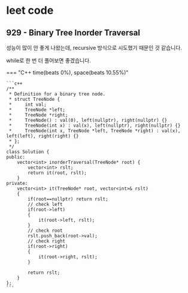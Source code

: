 # leet code



## 929 - Binary Tree Inorder Traversal

성능이 많이 안 좋게 나왔는데, recursive 방식으로 시도했기 때문인 것 같습니다.

while로 한 번 더 풀어보면 좋겠습니다.

=== "C++ time(beats 0%), space(beats 10.55%)"

    ```c++
    /**
     * Definition for a binary tree node.
     * struct TreeNode {
     *     int val;
     *     TreeNode *left;
     *     TreeNode *right;
     *     TreeNode() : val(0), left(nullptr), right(nullptr) {}
     *     TreeNode(int x) : val(x), left(nullptr), right(nullptr) {}
     *     TreeNode(int x, TreeNode *left, TreeNode *right) : val(x), left(left), right(right) {}
     * };
     */
    class Solution {
    public:
        vector<int> inorderTraversal(TreeNode* root) {
            vector<int> rslt;
            return it(root, rslt);
        }
    private:
        vector<int> it(TreeNode* root, vector<int>& rslt)
        {
            if(root==nullptr) return rslt;
            // check left
            if(root->left)
            {
                it(root->left, rslt);
            }
            // check root
            rslt.push_back(root->val);
            // check right
            if(root->right)
            {
                it(root->right, rslt);
            }
    
            return rslt;
        }
    };
    ```

